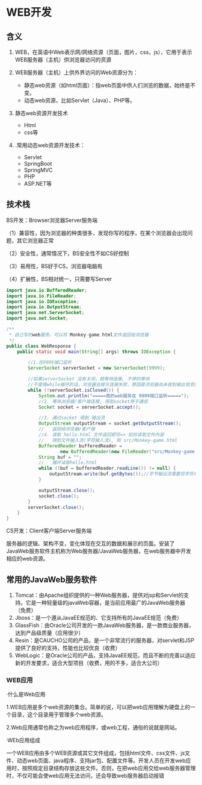 # WEB开发

## 含义

1. WEB，在英语中Web表示网/网络资源（页面，图片，css，js），它用于表示WEB服务器（主机）供浏览器访问的资源
2. WEB服务器（主机）上供外界访问的Web资源分为：
   * 静态web资源（如html页面）：指web页面中供人们浏览的数据，始终是不变。
   * 动态web资源，比如Servlet（Java）、PHP等。

3. 静态web资源开发技术
   * Html
   * css等
4. .常用动态web资源开发技术：
   * Servlet
   * SpringBoot
   * SpringMVC
   * PHP
   * ASP.NET等

## 技术栈

BS开发：Browser浏览器Server服务端

（1）兼容性，因为浏览器的种类很多，发现你写的程序，在某个浏览器会出现问题，其它浏览器正常

（2）安全性，通常情况下，BS安全性不如CS好控制

（3）易用性，BS好于CS，浏览器电脑有

（4）扩展性，BS相对统一，只需要写Server

```java
import java.io.BufferedReader;
import java.io.FileReader;
import java.io.IOException;
import java.io.OutputStream;
import java.net.ServerSocket;
import java.net.Socket;

/**
 * 自己写的web服务，可以将 Monkey-game.html文件返回给浏览器
 */
public class WebResponse {
    public static void main(String[] args) throws IOException {

        //1.在9999端口监听
        ServerSocket serverSocket = new ServerSocket(9999);

        //如果serverSocket 没有关闭，就等待连接, 不停的等待
        //不使用while循环的话，浏览器会提示连接失败，原因是浏览器尚未收到输出信息服务器端就关闭了连接
        while (!serverSocket.isClosed()) {
            System.out.println("=====我的web服务在 9999端口监听=====");
            //2. 等待浏览器/客户端连接, 得到socket用于通信
            Socket socket = serverSocket.accept();

            //3. 通过socket 得到 输出流
            OutputStream outputStream = socket.getOutputStream();
            //   返回给浏览器/客户端
            //4. 读取 hello.html 文件返回即可=> 如何读取文件内容
            //   得到文件输入流(字符输入流), 和 src/Monkey-game.html
            BufferedReader bufferedReader =
                    new BufferedReader(new FileReader("src/Monkey-game.html"));
            String buf = "";
            //   循环读取hello.html
            while ((buf = bufferedReader.readLine()) != null) {
                outputStream.write(buf.getBytes());//字节输出流需要将字符串转换为字节码
            }

            outputStream.close();
            socket.close();
        }
        serverSocket.close();
    }
}

```

CS开发：Client客户端Server服务端

服务器的逻辑、架构不变，变化体现在交互的数据和展示的页面。安装了JavaWeb服务软件主机称为Web服务器/JavaWeb服务器，在web服务器中开发相应的web资源。



## 常用的JavaWeb服务软件

1. Tomcat：由Apache组织提供的一种Web服务器，提供对jsp和Servlet的支持。它是一种轻量级的javaWeb容器，是当前应用最广的JavaWeb服务器（免费）
2. Jboss：是一个遵从JavaEE规范的、它支持所有的JavaEE规范（免费）
3. GlassFish：由Oracle公司开发的一款JavaWeb服务器，是一款商业服务器，达到产品级质量（应用很少）
4. Resin：是CAUCHO公司的产品，是一个非常流行的服务器，对servlet和JSP提供了良好的支持，性能也比较优良（收费）
5. WebLogic：是Oracle公司的产品，支持JavaEE规范，而且不断的完善以适应新的开发要求，适合大型项目（收费，用的不多，适合大公司）



### WEB应用

·什么是Web应用

1.WEB应用是多个web资源的集合。简单的说，可以把web应用理解为硬盘上的一个目录，这个目录用于管理多个web资源。

2.Web应用通常也称之为web应用程序，或web工程，通俗的说就是网站。

·WEb应用组成

一个WEB应用由多个WEB资源或其它文件组成，包括html文件、css文件、js文件、动态web页面、java程序、支持jar包、配置文件等。开发人员在开发web应用时，按照规定目录结构存放这些文件。否则，在把web应用交给web服务器管理时，不仅可能会使web应用无法访问，还会导致web服务器启动报错